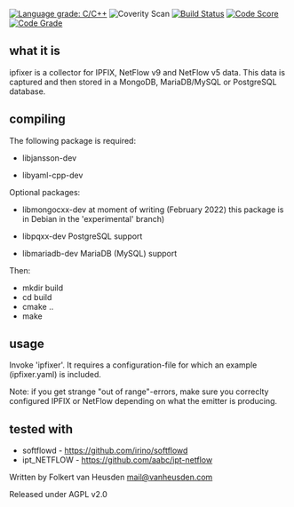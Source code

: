 [![Language grade: C/C++](https://img.shields.io/lgtm/grade/cpp/g/folkertvanheusden/ipfixer.svg?logo=lgtm&logoWidth=18)](https://lgtm.com/projects/g/folkertvanheusden/ipfixer/context:cpp)
![Coverity Scan](https://shields.api-test.nl:/coverity/scan/24517)
[![Build Status](https://app.travis-ci.com/folkertvanheusden/ipfixer.svg?branch=master)](https://app.travis-ci.com/folkertvanheusden/ipfixer)
[![Code Score](https://api.codiga.io/project/31370/score/svg)](https://www.codiga.io)
[![Code Grade](https://api.codiga.io/project/31370/status/svg)](https://www.codiga.io)


what it is
----------

ipfixer is a collector for IPFIX, NetFlow v9 and
NetFlow v5 data.
This data is captured and then stored in a MongoDB,
MariaDB/MySQL or PostgreSQL database.


compiling
---------

The following package is required:

 * libjansson-dev

 * libyaml-cpp-dev

Optional packages:

 * libmongocxx-dev  at moment of writing (February
                    2022) this package is in Debian
                    in the 'experimental' branch)

 * libpqxx-dev      PostgreSQL support

 * libmariadb-dev   MariaDB (MySQL) support


Then:

 * mkdir build
 * cd build
 * cmake ..
 * make


usage
-----

Invoke 'ipfixer'. It requires a configuration-file
for which an example (ipfixer.yaml) is included.

Note: if you get strange "out of range"-errors, make
sure you correclty configured IPFIX or NetFlow
depending on what the emitter is producing.


tested with
-----------

* softflowd   - https://github.com/irino/softflowd
* ipt_NETFLOW - https://github.com/aabc/ipt-netflow


Written by Folkert van Heusden <mail@vanheusden.com>

Released under AGPL v2.0
